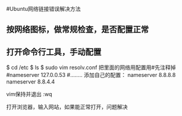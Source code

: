 #Ubuntu网络链接错误解决方法

## 按网络图标，做常规检查，是否配置正常
## 打开命令行工具，手动配置

$ cd /etc
$ ls
$ sudo vim resolv.conf
把里面的网络用配置用#先注释掉
#nameserver 127.0.0.53
#........
添加自己的配置：
nameserver 8.8.8.8
nameserver 8.8.4.4

vim保持并退出 :wq

打开浏览器，输入网站，如果能正常打开，问题解决
